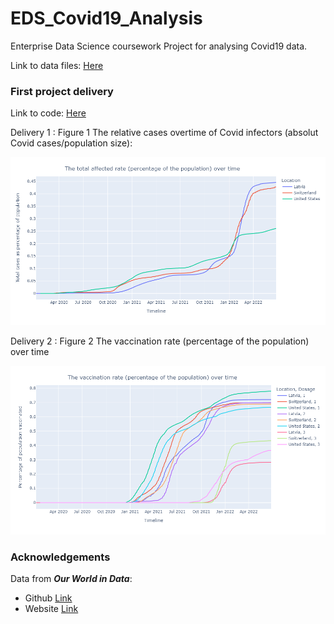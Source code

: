 # EDS_Covid19_Analysis
Enterprise Data Science coursework Project for analysing Covid19 data.

Link to data files: [Here](EDS_Covid19_Exp_results/data) <br>

### First project delivery

Link to code: [Here](Covid19_Exploratory_Data_Analysis.ipynb) <br>

Delivery 1 : Figure 1 The relative cases overtime of Covid infectors (absolut Covid cases/population size):
<p align="center">
  <img src="https://github.com/sourajyoti-datta/EDS_Covid19_Analysis/blob/main/Delivery_1_Figure_1.png">
</p>

Delivery 2 : Figure 2 The vaccination rate (percentage of the population) over time
<p align="center">
  <img src="https://github.com/sourajyoti-datta/EDS_Covid19_Analysis/blob/main/Delivery_2_Figure_2.png">
</p>

### Acknowledgements
Data from ***Our World in Data***:
- Github [Link](https://github.com/owid/covid-19-data)
- Website [Link](https://ourworldindata.org/)
